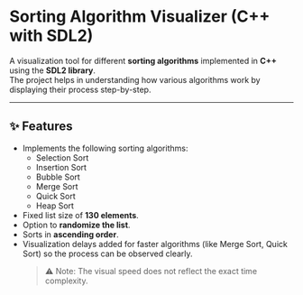 # Sorting Algorithm Visualizer (C++ with SDL2)

A visualization tool for different **sorting algorithms** implemented in **C++** using the **SDL2 library**.  
The project helps in understanding how various algorithms work by displaying their process step-by-step.

---

## ✨ Features
- Implements the following sorting algorithms:
  - Selection Sort
  - Insertion Sort
  - Bubble Sort
  - Merge Sort
  - Quick Sort
  - Heap Sort
- Fixed list size of **130 elements**.
- Option to **randomize the list**.
- Sorts in **ascending order**.
- Visualization delays added for faster algorithms (like Merge Sort, Quick Sort) so the process can be observed clearly.  
  > ⚠️ Note: The visual speed does not reflect the exact time complexity.

